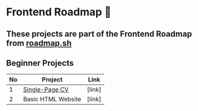# Frontend Roadmap 🦋

## These projects are part of the Frontend Roadmap from [roadmap.sh](https://roadmap.sh/frontend/projects)

## Beginner Projects
| No| Project | Link |
|---|---------|------|
| 1 | [Single-Page CV](./projects/01-Single-Page-CV/README.md) | [link] |
| 2 | Basic HTML Website | [link] |
